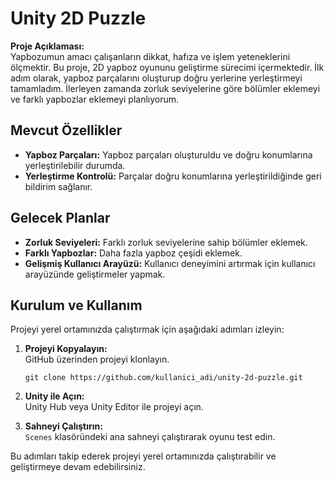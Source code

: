 

# Unity 2D Puzzle

**Proje Açıklaması:**  
Yapbozumun amacı çalışanların dikkat, hafıza ve işlem yeteneklerini ölçmektir. Bu proje, 2D yapboz oyununu geliştirme sürecimi içermektedir. İlk adım olarak, yapboz parçalarını oluşturup doğru yerlerine yerleştirmeyi tamamladım. İlerleyen zamanda zorluk seviyelerine göre bölümler eklemeyi ve farklı yapbozlar eklemeyi planlıyorum.

## Mevcut Özellikler

- **Yapboz Parçaları:** Yapboz parçaları oluşturuldu ve doğru konumlarına yerleştirilebilir durumda.
- **Yerleştirme Kontrolü:** Parçalar doğru konumlarına yerleştirildiğinde geri bildirim sağlanır.

## Gelecek Planlar

- **Zorluk Seviyeleri:** Farklı zorluk seviyelerine sahip bölümler eklemek.
- **Farklı Yapbozlar:** Daha fazla yapboz çeşidi eklemek.
- **Gelişmiş Kullanıcı Arayüzü:** Kullanıcı deneyimini artırmak için kullanıcı arayüzünde geliştirmeler yapmak.

## Kurulum ve Kullanım

Projeyi yerel ortamınızda çalıştırmak için aşağıdaki adımları izleyin:

1. **Projeyi Kopyalayın:**  
   GitHub üzerinden projeyi klonlayın.  
   ```
   git clone https://github.com/kullanici_adi/unity-2d-puzzle.git
   ```

2. **Unity ile Açın:**  
   Unity Hub veya Unity Editor ile projeyi açın.


3. **Sahneyi Çalıştırın:**  
   `Scenes` klasöründeki ana sahneyi çalıştırarak oyunu test edin.

Bu adımları takip ederek projeyi yerel ortamınızda çalıştırabilir ve geliştirmeye devam edebilirsiniz.


